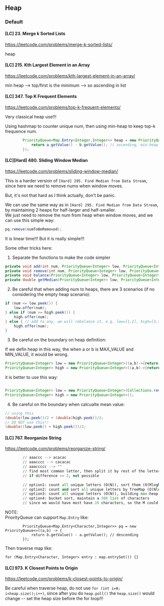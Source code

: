## Heap
### Default


#### [LC] 23. Merge k Sorted Lists
https://leetcode.com/problems/merge-k-sorted-lists/

heap

#### [LC] 215. Kth Largest Element in an Array
https://leetcode.com/problems/kth-largest-element-in-an-array/

min heap --> top/first is the minimum --> so ascending in list

#### [LC] 347. Top K Frequent Elements
https://leetcode.com/problems/top-k-frequent-elements/

Very classical heap use!!! 

Using hashmap to counter unique num, then using min-heap to keep top-k frequence num.

```java
        PriorityQueue<Map.Entry<Integer,Integer>> heap = new PriorityQueue<>((a,b)->{
            return a.getValue() - b.getValue(); // ascending, min-heap
        });
```

#### [LC][Hard] 480. Sliding Window Median
https://leetcode.com/problems/sliding-window-median/

This is a harder version of `[Hard] 295. Find Median from Data Stream`, since here we need to remove nums when window moves.  

But, it's not that hard as I think actually, don't be panic.  

We can use the same way as in `[Hard] 295. Find Median from Data Stream`,  by maintaining 2 heaps for half-larger and half-smaller.  
We just need to remove the num from heap when window moves, and we can use this simple way:  

```java
pq.remove(numToBeRemoved);
```

It is linear time!!! But it is really simple!!!

Some other tricks here:  
1. Separate the functions to make the code simpler

```java
private void add(int num, PriorityQueue<Integer> low, PriorityQueue<Integer> high)
private void remove(int num, PriorityQueue<Integer> low, PriorityQueue<Integer> high)
private void balance(PriorityQueue<Integer> low, PriorityQueue<Integer> high) 
private double getMedian(PriorityQueue<Integer> low, PriorityQueue<Integer> high)
```

2. Be careful that when adding num to heaps, there are 3 scenarios (if no considering the empty heap scenario):
```java
if (num <= low.peek()) {
    low.offer(num);
} else if (num >= high.peek()) {
    high.offer(num);
} else { // add to any, we will rebalance it, e.g. low=[1,2], high=[3,4]
    high.offer(num);
}
```

3. Be careful on the boundary on heap definition:

If we defin heap in this way, the when a or b is MAX_VALUE and MIN_VALUE, it would be wrong.

```java
PriorityQueue<Integer> low = new PriorityQueue<Integer>((a,b)->{return b-a;});
PriorityQueue<Integer> high = new PriorityQueue<Integer>((a,b)->{return a-ab;});
```

it is better to use this way:

```java

PriorityQueue<Integer> low = new PriorityQueue<Integer>(Collections.reverseOrder());
PriorityQueue<Integer> high = new PriorityQueue<Integer>();
```

4. Be careful on the boundary when calcualte mean value:

```java
// using this 
(double)low.peek()/2 + (double)high.peek()/2;
// DO NOT use this!!
(double)(low.peek() + high.peek())/2;
```

#### [LC] 767. Reorganize String
https://leetcode.com/problems/reorganize-string/

```python
        // aaaccc --> acacac
        // aaacccc --> cacacac
        // aaaccccc --> ""
        // find most common letter, then split it by rest of the letters
        // if difference >= 2, not possible
        
        // option1: count all unique letters (O(N)), sort them (O(MlogM) if M is the # of unique letters) , then asembling string, total time complexity is O(N + MlogM)
        // option2: count and sort all unique letters by TreeMap (O(NlogM)), then asembling string
        // option3: count all unique letters (O(N)), building max-heap to maintain the max at heap top (O(MlogM)); when asembling string, we will do N times pulling from heap, and each pulling takes O(logM) for the heap to reorganize, so the asembling time is O(NlogM).
        // option4: bucket sort, maintain a 500 list of characters
        // since we would have most have 26 characters, so the M could be fixed and at most 26, which makes all the options close to O(N)
```

NOTE:  
PriorityQueue can support `Map.Entry` like:
```
        PriorityQueue<Map.Entry<Character,Integer>> pq = new PriorityQueue<>((a,b) -> {
            return b.getValue() - a.getValue(); // descending
        });
```

Then traverse map like:
```
for (Map.Entry<Character, Integer> entry : map.entrySet()) {}
```

#### [LC] 973. K Closest Points to Origin
https://leetcode.com/problems/k-closest-points-to-origin/

Be careful when traverse heap, do not use `for (int i=0; i<heap.size();i++)`, since after you do `heap.poll()` the `heap.size()` would change -- set the heap size before the for loop!!!

